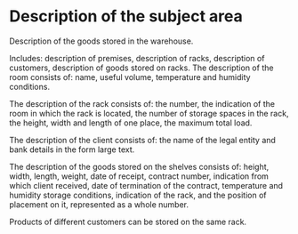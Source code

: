# Description of the subject area

Description of the goods stored in the warehouse.

Includes: description
of premises, description of racks, description of customers, description of goods
stored on racks. The description of the room consists of: name,
useful volume, temperature and humidity conditions.

The description of the rack consists of: the number, the indication of the room in which the rack
is located, the number of storage spaces in the rack, the height, width and
length of one place, the maximum total load.

The description of the client consists of: the name of the legal entity and bank details in the form
large text. 

The description of the goods stored on the shelves consists of:
height, width, length, weight, date of receipt, contract number, indication
from which client received, date of termination of the contract, temperature and
humidity storage conditions, indication of the rack, and the position of placement
on it, represented as a whole number.

Products of different customers can be stored on the same rack.
